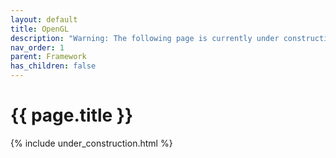 ```yaml
---
layout: default
title: OpenGL
description: "Warning: The following page is currently under construction, find more about the details in future patches, or if you choose to add in the article see info on the bottom of the page."
nav_order: 1
parent: Framework
has_children: false
---
```


{{ page.title }}
======================

{% include under_construction.html %}


<br>

<br>